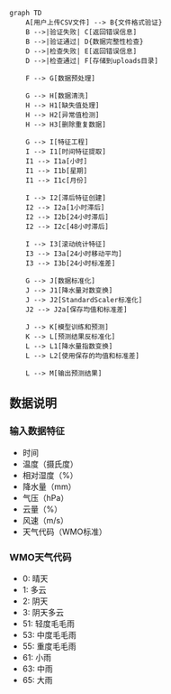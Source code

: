 ```mermaid
graph TD
    A[用户上传CSV文件] --> B{文件格式验证}
    B -->|验证失败| C[返回错误信息]
    B -->|验证通过| D{数据完整性检查}
    D -->|检查失败| E[返回错误信息]
    D -->|检查通过| F[存储到uploads目录]
    
    F --> G[数据预处理]
    
    G --> H[数据清洗]
    H --> H1[缺失值处理]
    H --> H2[异常值检测]
    H --> H3[删除重复数据]
    
    G --> I[特征工程]
    I --> I1[时间特征提取]
    I1 --> I1a[小时]
    I1 --> I1b[星期]
    I1 --> I1c[月份]
    
    I --> I2[滞后特征创建]
    I2 --> I2a[1小时滞后]
    I2 --> I2b[24小时滞后]
    I2 --> I2c[48小时滞后]
    
    I --> I3[滚动统计特征]
    I3 --> I3a[24小时移动平均]
    I3 --> I3b[24小时标准差]
    
    G --> J[数据标准化]
    J --> J1[降水量对数变换]
    J --> J2[StandardScaler标准化]
    J2 --> J2a[保存均值和标准差]
    
    J --> K[模型训练和预测]
    K --> L[预测结果反标准化]
    L --> L1[降水量指数变换]
    L --> L2[使用保存的均值和标准差]
    
    L --> M[输出预测结果]
```

## 数据说明

### 输入数据特征
- 时间
- 温度（摄氏度）
- 相对湿度（%）
- 降水量（mm）
- 气压（hPa）
- 云量（%）
- 风速（m/s）
- 天气代码（WMO标准）

### WMO天气代码
- 0: 晴天
- 1: 多云
- 2: 阴天
- 3: 阴天多云
- 51: 轻度毛毛雨
- 53: 中度毛毛雨
- 55: 重度毛毛雨
- 61: 小雨
- 63: 中雨
- 65: 大雨 
